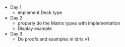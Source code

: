 - Day 1
  - implement Deck type
- Day 2
  - properly do the Matrix types with implementation
  - Display example
- Day 3
  - Do proofs and examples in idris v1
